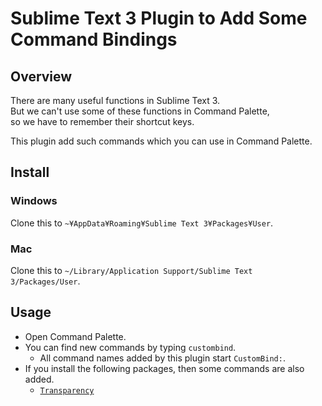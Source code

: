# Sublime Text 3 Plugin to Add Some Command Bindings

## Overview

There are many useful functions in Sublime Text 3.  
But we can't use some of these functions in Command Palette,  
so we have to remember their shortcut keys.

This plugin add such commands which you can use in Command Palette.

## Install

### Windows

Clone this to `~¥AppData¥Roaming¥Sublime Text 3¥Packages¥User`.

### Mac

Clone this to `~/Library/Application Support/Sublime Text 3/Packages/User`.

## Usage

- Open Command Palette.
- You can find new commands by typing `custombind`.
	- All command names added by this plugin start `CustomBind:`.
- If you install the following packages, then some commands are also added.
	- [`Transparency`](https://github.com/vhanla/SublimeTextTrans)
